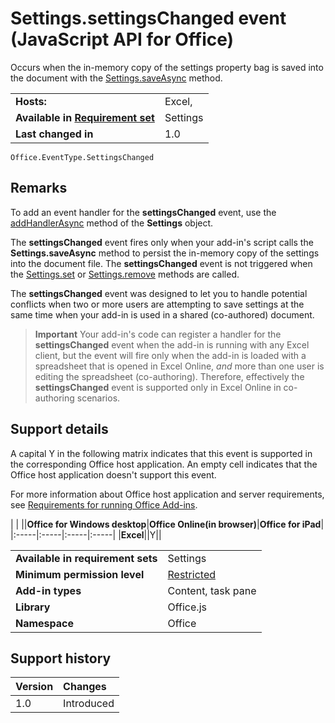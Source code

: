 
# Settings.settingsChanged event (JavaScript API for Office)
Occurs when the in-memory copy of the settings property bag is saved into the document with the [Settings.saveAsync](../../reference/shared/settings.saveasync.md) method.

|||
|:-----|:-----|
|**Hosts:**|Excel, |
|**Available in [Requirement set](http://msdn.microsoft.com/library/6b6702f2-b0a5-46ab-a356-8dda897ca8ae%28Office.15%29.aspx)**|Settings|
|**Last changed in**|1.0|

```
Office.EventType.SettingsChanged
```


## Remarks

To add an event handler for the  **settingsChanged** event, use the [addHandlerAsync](../../reference/shared/settings.addhandlerasync.md) method of the **Settings** object.

The  **settingsChanged** event fires only when your add-in's script calls the **Settings.saveAsync** method to persist the in-memory copy of the settings into the document file. The **settingsChanged** event is not triggered when the [Settings.set](../../reference/shared/settings.set.md) or [Settings.remove](../../reference/shared/settings.remove.md) methods are called.

The  **settingsChanged** event was designed to let you to handle potential conflicts when two or more users are attempting to save settings at the same time when your add-in is used in a shared (co-authored) document.


 >**Important**  Your add-in's code can register a handler for the  **settingsChanged** event when the add-in is running with any Excel client, but the event will fire only when the add-in is loaded with a spreadsheet that is opened in Excel Online, _and_ more than one user is editing the spreadsheet (co-authoring). Therefore, effectively the **settingsChanged** event is supported only in Excel Online in co-authoring scenarios.


## Support details


A capital Y in the following matrix indicates that this event is supported in the corresponding Office host application. An empty cell indicates that the Office host application doesn't support this event.

For more information about Office host application and server requirements, see [Requirements for running Office Add-ins](http://msdn.microsoft.com/library/67340567-bb9a-498c-96d3-3f52f28c16bc%28Office.15%29.aspx).


|
|
||**Office for Windows desktop**|**Office Online(in browser)**|**Office for iPad**|
|:-----|:-----|:-----|:-----|
|**Excel**||Y||

|||
|:-----|:-----|
|**Available in requirement sets**|Settings|
|**Minimum permission level**|[Restricted](http://msdn.microsoft.com/library/da2efadc-4ebf-45fe-be39-397ac1eb1dbd%28Office.15%29.aspx)|
|**Add-in types**|Content, task pane|
|**Library**|Office.js|
|**Namespace**|Office|

## Support history




|**Version**|**Changes**|
|:-----|:-----|
|1.0|Introduced|
